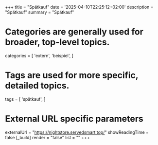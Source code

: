 +++
title = "Spätkauf"
date = '2025-04-10T22:25:12+02:00'
description = "Spätkauf"
summary = "Spätkauf"
# Categories are generally used for broader, top-level topics.
categories = [
 'extern',
 'beispiel',
]
# Tags are used for more specific, detailed topics.
tags = [
 'spätkauf',
]
# External URL specific parameters
externalUrl = "https://nightstore.servedsmart.top/"
showReadingTime = false
[_build]
render = "false"
list = ""
+++
